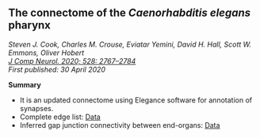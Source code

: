 ## The connectome of the _Caenorhabditis elegans_ pharynx 
 
_Steven J. Cook, Charles M. Crouse, Eviatar Yemini, David H. Hall, Scott W. Emmons, Oliver Hobert_ <br>
_[J Comp Neurol. 2020; 528: 2767–2784](https://doi.org/10.1002/cne.24932)_ <br>
_First published: 30 April 2020_

**Summary**
- It is an updated connectome using Elegance software for annotation of synapses.
- Complete edge list: [Data](https://github.com/yasinthanvickneswaran/ConnectomeToolbox/blob/main/cect/data/cne24932-sup-0004-supinfo4.csv)
- Inferred gap junction connectivity between end-organs: [Data](https://github.com/yasinthanvickneswaran/ConnectomeToolbox/blob/main/cect/data/cne24932-sup-0005-supinfo5.csv)
